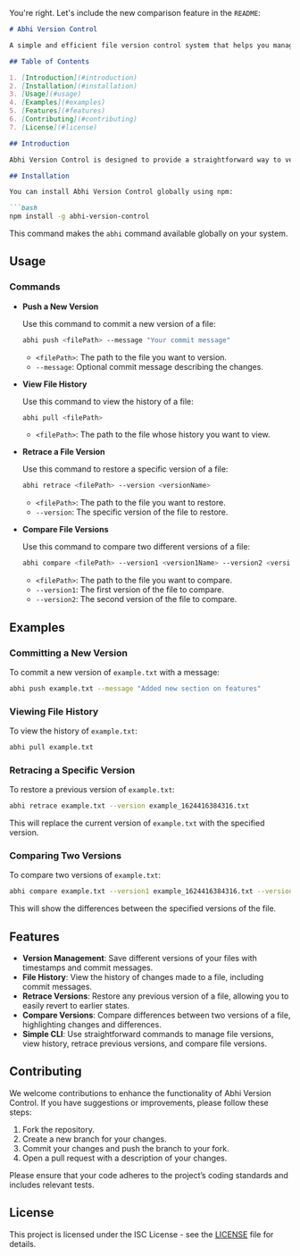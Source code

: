 You're right. Let's include the new comparison feature in the `README`:

```markdown
# Abhi Version Control

A simple and efficient file version control system that helps you manage file versions and maintain commit history with ease.

## Table of Contents

1. [Introduction](#introduction)
2. [Installation](#installation)
3. [Usage](#usage)
4. [Examples](#examples)
5. [Features](#features)
6. [Contributing](#contributing)
7. [License](#license)

## Introduction

Abhi Version Control is designed to provide a straightforward way to version files and track changes. It supports committing new versions, viewing file history, retracing previous versions, and comparing different versions. This tool is ideal for developers, writers, and anyone needing a simple version control solution without the complexity of larger systems.

## Installation

You can install Abhi Version Control globally using npm:

```bash
npm install -g abhi-version-control
```

This command makes the `abhi` command available globally on your system.

## Usage

### Commands

- **Push a New Version**

  Use this command to commit a new version of a file:

  ```bash
  abhi push <filePath> --message "Your commit message"
  ```

  - `<filePath>`: The path to the file you want to version.
  - `--message`: Optional commit message describing the changes.

- **View File History**

  Use this command to view the history of a file:

  ```bash
  abhi pull <filePath>
  ```

  - `<filePath>`: The path to the file whose history you want to view.

- **Retrace a File Version**

  Use this command to restore a specific version of a file:

  ```bash
  abhi retrace <filePath> --version <versionName>
  ```

  - `<filePath>`: The path to the file you want to restore.
  - `--version`: The specific version of the file to restore.

- **Compare File Versions**

  Use this command to compare two different versions of a file:

  ```bash
  abhi compare <filePath> --version1 <version1Name> --version2 <version2Name>
  ```

  - `<filePath>`: The path to the file you want to compare.
  - `--version1`: The first version of the file to compare.
  - `--version2`: The second version of the file to compare.

## Examples

### Committing a New Version

To commit a new version of `example.txt` with a message:

```bash
abhi push example.txt --message "Added new section on features"
```

### Viewing File History

To view the history of `example.txt`:

```bash
abhi pull example.txt
```

### Retracing a Specific Version

To restore a previous version of `example.txt`:

```bash
abhi retrace example.txt --version example_1624416384316.txt
```

This will replace the current version of `example.txt` with the specified version.

### Comparing Two Versions

To compare two versions of `example.txt`:

```bash
abhi compare example.txt --version1 example_1624416384316.txt --version2 example_1624416402232.txt
```

This will show the differences between the specified versions of the file.

## Features

- **Version Management**: Save different versions of your files with timestamps and commit messages.
- **File History**: View the history of changes made to a file, including commit messages.
- **Retrace Versions**: Restore any previous version of a file, allowing you to easily revert to earlier states.
- **Compare Versions**: Compare differences between two versions of a file, highlighting changes and differences.
- **Simple CLI**: Use straightforward commands to manage file versions, view history, retrace previous versions, and compare file versions.

## Contributing

We welcome contributions to enhance the functionality of Abhi Version Control. If you have suggestions or improvements, please follow these steps:

1. Fork the repository.
2. Create a new branch for your changes.
3. Commit your changes and push the branch to your fork.
4. Open a pull request with a description of your changes.

Please ensure that your code adheres to the project’s coding standards and includes relevant tests.

## License

This project is licensed under the ISC License - see the [LICENSE](LICENSE) file for details.
```

